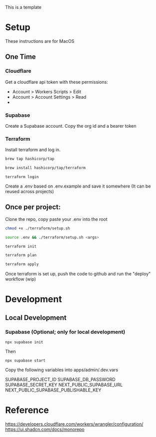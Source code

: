 This is a template

# Setup

These instructions are for MacOS

## One Time

### Cloudflare

Get a cloudflare api token with these permissions:

- Account > Workers Scripts > Edit
- Account > Account Settings > Read
- 

### Supabase

Create a Supabase account. Copy the org id and a bearer token

### Terraform

Install terraform and log in.

```sh
brew tap hashicorp/tap 
```
```sh
brew install hashicorp/tap/terraform
```

```
terraform login
```

Create a .env based on .env.example and save it somewhere (It can be reused across projects)

## Once per project:

Clone the repo, copy paste your .env into the root

```sh
chmod +x ./terraform/setup.sh
```

```sh
source .env && ./terraform/setup.sh <args>
```

```sh
terraform init
```
```sh
terraform plan
```
```sh
terraform apply
```

Once terraform is set up, push the code to github and run the "deploy" workflow (wip)



# Development

## Local Development

### Supabase (Optional; only for local development)

```
npx supabase init
```

Then

```
npx supabase start
```

Copy the following variables into apps/admin/.dev.vars

SUPABASE_PROJECT_ID
SUPABASE_DB_PASSWORD
SUPABASE_SECRET_KEY
NEXT_PUBLIC_SUPABASE_URL
NEXT_PUBLIC_SUPABASE_PUBLISHABLE_KEY

# Reference

https://developers.cloudflare.com/workers/wrangler/configuration/
https://ui.shadcn.com/docs/monorepo
